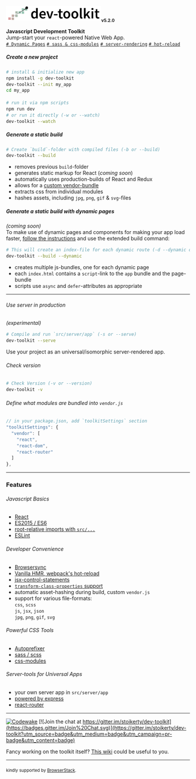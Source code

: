 <img src="/dev-toolkit-logo.png" alt="universal-dev-toolkit-logo" height='40'><sub>**v5.2.0**</sub>

**Javascript Development Toolkit**<br>
Jump-start your `react`-powered Native Web App.
<br>[`# Dynamic Pages`](#generate-a-static-build-with-dynamic-pages) [`# sass & css-modules`](#powerful-css-tools) [`# server-rendering`](#use-server-in-production) [`# hot-reload`](#developer-convenience)

##### Create a new project
```bash
# install & initialize new app
npm install -g dev-toolkit
dev-toolkit --init my_app
cd my_app

# run it via npm scripts
npm run dev
# or run it directly (-w or --watch)
dev-toolkit --watch
```

##### Generate a static build
```bash
# Create `build`-folder with compiled files (-b or --build)
dev-toolkit --build
```
- removes previous `build`-folder
- generates static markup for React (*coming soon*)
- automatically uses production-builds of React and Redux
- allows for a [custom vendor-bundle](#define-what-modules-are-bundled-into-vendorjs)
- extracts css from individual modules
- hashes assets, including `jpg`, `png`, `gif` & `svg`-files

##### Generate a static build with dynamic pages
*(coming soon)*<br>
To make use of dynamic pages and components for making your app load faster, [follow the instructions](https://github.com/stoikerty/dev-toolkit/wiki/dynamic-pages) and use the extended build command:
```bash
# This will create an index-file for each dynamic route (-d --dynamic or --build --dynamic)
dev-toolkit --build --dynamic
```
- creates multiple js-bundles, one for each dynamic page
- each `index.html` contains a `script`-link to the `app` bundle and the page-bundle
- scripts use `async` and `defer`-attributes as appropriate

---

###### Use server in production
*(experimental)*<br>
```bash
# Compile and run `src/server/app` (-s or --serve)
dev-toolkit --serve
```
Use your project as an universal/isomorphic server-rendered app.

###### Check version
```bash
# Check Version (-v or --version)
dev-toolkit -v
```

###### Define what modules are bundled into `vendor.js`
```js
// in your package.json, add `toolkitSettings` section
"toolkitSettings": {
  "vendor": [
    "react",
    "react-dom",
    "react-router"
  ]
},
```

---
### Features

###### Javascript Basics

-   [React]
-   [ES2015 / ES6]
-   [root-relative imports with `src/...`]
-   [ESLint]

###### Developer Convenience

-   [Browsersync]
-   [Vanilla HMR, webpack's hot-reload]
-   [jsx-control-statements]
-   [`transform-class-properties` support]
-   automatic asset-hashing during build, custom `vendor.js`
-   support for various file-formats:<br>
    `css`, `scss`<br>
    `js`, `jsx`, `json`<br>
    `jpg`, `png`, `gif`, `svg`

###### Powerful CSS Tools

-   [Autoprefixer]
-   [sass / scss]
-   [css-modules]

###### Server-tools for Universal Apps

-   your own server app in `src/server/app`
-   [powered by express]
-   [react-router]

[ES2015 / ES6]: https://babeljs.io/docs/learn-es2015/
[`transform-class-properties` support]: https://babeljs.io/docs/plugins/transform-class-properties/
[root-relative imports with `src/...`]: http://survivejs.com/webpack/requiring-files/
[Vanilla HMR, webpack's hot-reload]: https://webpack.github.io/docs/hot-module-replacement-with-webpack.html
[Browsersync]: https://browsersync.io/
[ESLint]: http://eslint.org/
[React]: https://facebook.github.io/react/
[jsx-control-statements]: https://github.com/AlexGilleran/jsx-control-statements
[sass / scss]: http://sass-lang.com/
[css-modules]: https://github.com/css-modules/css-modules
[Autoprefixer]: https://github.com/postcss/autoprefixer
[powered by express]: http://expressjs.com/
[react-router]: https://github.com/reactjs/react-router

---

[![Codewake](https://www.codewake.com/badges/ask_question.svg)](https://www.codewake.com/p/dev-toolkit)
[![Join the chat at https://gitter.im/stoikerty/dev-toolkit](https://badges.gitter.im/Join%20Chat.svg)](https://gitter.im/stoikerty/dev-toolkit?utm_source=badge&utm_medium=badge&utm_campaign=pr-badge&utm_content=badge)

<!-- -->

Fancy working on the toolkit itself? [This wiki](https://github.com/stoikerty/dev-toolkit/wiki/Developing-on-the-Toolkit-itself) could be useful to you.

---

<sub>kindly supported by <a href="https://www.browserstack.com">BrowserStack</a>.</sub>
